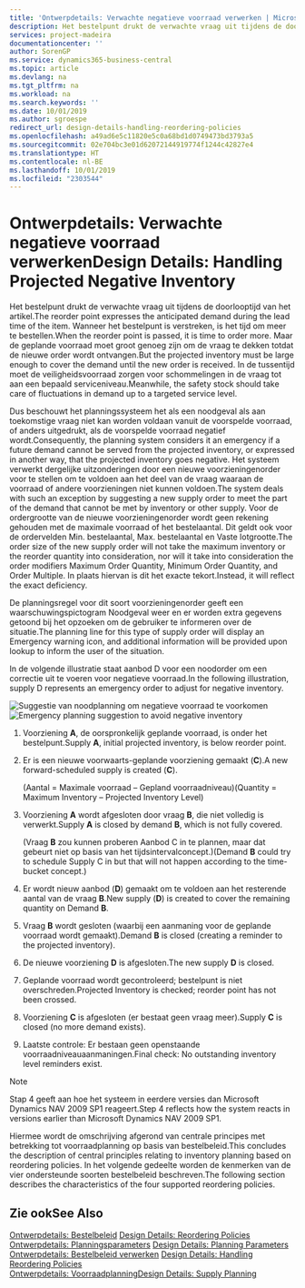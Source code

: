 ```yaml
---
title: 'Ontwerpdetails: Verwachte negatieve voorraad verwerken | Microsoft Docs'
description: Het bestelpunt drukt de verwachte vraag uit tijdens de doorlooptijd van het artikel. Wanneer het bestelpunt is verstreken, is het tijd om meer te bestellen. Maar de geplande voorraad moet groot genoeg zijn om de vraag te dekken totdat de nieuwe order wordt ontvangen. In de tussentijd moet de veiligheidsvoorraad zorgen voor schommelingen in de vraag tot aan een bepaald serviceniveau.
services: project-madeira
documentationcenter: ''
author: SorenGP
ms.service: dynamics365-business-central
ms.topic: article
ms.devlang: na
ms.tgt_pltfrm: na
ms.workload: na
ms.search.keywords: ''
ms.date: 10/01/2019
ms.author: sgroespe
redirect_url: design-details-handling-reordering-policies
ms.openlocfilehash: a49ad6e5c11820e5c0a68bd1d0749473bd3793a5
ms.sourcegitcommit: 02e704bc3e01d62072144919774f1244c42827e4
ms.translationtype: HT
ms.contentlocale: nl-BE
ms.lasthandoff: 10/01/2019
ms.locfileid: "2303544"
---
```

# <a name="design-details-handling-projected-negative-inventory"></a><span data-ttu-id="3b574-106">Ontwerpdetails: Verwachte negatieve voorraad verwerken</span><span class="sxs-lookup"><span data-stu-id="3b574-106">Design Details: Handling Projected Negative Inventory</span></span>
<span data-ttu-id="3b574-107">Het bestelpunt drukt de verwachte vraag uit tijdens de doorlooptijd van het artikel.</span><span class="sxs-lookup"><span data-stu-id="3b574-107">The reorder point expresses the anticipated demand during the lead time of the item.</span></span> <span data-ttu-id="3b574-108">Wanneer het bestelpunt is verstreken, is het tijd om meer te bestellen.</span><span class="sxs-lookup"><span data-stu-id="3b574-108">When the reorder point is passed, it is time to order more.</span></span> <span data-ttu-id="3b574-109">Maar de geplande voorraad moet groot genoeg zijn om de vraag te dekken totdat de nieuwe order wordt ontvangen.</span><span class="sxs-lookup"><span data-stu-id="3b574-109">But the projected inventory must be large enough to cover the demand until the new order is received.</span></span> <span data-ttu-id="3b574-110">In de tussentijd moet de veiligheidsvoorraad zorgen voor schommelingen in de vraag tot aan een bepaald serviceniveau.</span><span class="sxs-lookup"><span data-stu-id="3b574-110">Meanwhile, the safety stock should take care of fluctuations in demand up to a targeted service level.</span></span>  

 <span data-ttu-id="3b574-111">Dus beschouwt het planningssysteem het als een noodgeval als aan toekomstige vraag niet kan worden voldaan vanuit de voorspelde voorraad, of anders uitgedrukt, als de voorspelde voorraad negatief wordt.</span><span class="sxs-lookup"><span data-stu-id="3b574-111">Consequently, the planning system considers it an emergency if a future demand cannot be served from the projected inventory, or expressed in another way, that the projected inventory goes negative.</span></span> <span data-ttu-id="3b574-112">Het systeem verwerkt dergelijke uitzonderingen door een nieuwe voorzieningenorder voor te stellen om te voldoen aan het deel van de vraag waaraan de voorraad of andere voorzieningen niet kunnen voldoen.</span><span class="sxs-lookup"><span data-stu-id="3b574-112">The system deals with such an exception by suggesting a new supply order to meet the part of the demand that cannot be met by inventory or other supply.</span></span> <span data-ttu-id="3b574-113">Voor de ordergrootte van de nieuwe voorzieningenorder wordt geen rekening gehouden met de maximale voorraad of het bestelaantal. Dit geldt ook voor de ordervelden Min. bestelaantal, Max. bestelaantal en Vaste lotgrootte.</span><span class="sxs-lookup"><span data-stu-id="3b574-113">The order size of the new supply order will not take the maximum inventory or the reorder quantity into consideration, nor will it take into consideration the order modifiers Maximum Order Quantity, Minimum Order Quantity, and Order Multiple.</span></span> <span data-ttu-id="3b574-114">In plaats hiervan is dit het exacte tekort.</span><span class="sxs-lookup"><span data-stu-id="3b574-114">Instead, it will reflect the exact deficiency.</span></span>  

 <span data-ttu-id="3b574-115">De planningsregel voor dit soort voorzieningenorder geeft een waarschuwingspictogram Noodgeval weer en er worden extra gegevens getoond bij het opzoeken om de gebruiker te informeren over de situatie.</span><span class="sxs-lookup"><span data-stu-id="3b574-115">The planning line for this type of supply order will display an Emergency warning icon, and additional information will be provided upon lookup to inform the user of the situation.</span></span>  

 <span data-ttu-id="3b574-116">In de volgende illustratie staat aanbod D voor een noodorder om een correctie uit te voeren voor negatieve voorraad.</span><span class="sxs-lookup"><span data-stu-id="3b574-116">In the following illustration, supply D represents an emergency order to adjust for negative inventory.</span></span>  

 <span data-ttu-id="3b574-117">![Suggestie van noodplanning om negatieve voorraad te voorkomen](media/nav_app_supply_planning_2_negative_inventory.png "Suggestie van noodplanning om negatieve voorraad te voorkomen")</span><span class="sxs-lookup"><span data-stu-id="3b574-117">![Emergency planning suggestion to avoid negative inventory](media/nav_app_supply_planning_2_negative_inventory.png "Emergency planning suggestion to avoid negative inventory")</span></span>  

1.  <span data-ttu-id="3b574-118">Voorziening **A**, de oorspronkelijk geplande voorraad, is onder het bestelpunt.</span><span class="sxs-lookup"><span data-stu-id="3b574-118">Supply **A**, initial projected inventory, is below reorder point.</span></span>  
2.  <span data-ttu-id="3b574-119">Er is een nieuwe voorwaarts-geplande voorziening gemaakt (**C**).</span><span class="sxs-lookup"><span data-stu-id="3b574-119">A new forward-scheduled supply is created (**C**).</span></span>  

     <span data-ttu-id="3b574-120">(Aantal = Maximale voorraad – Gepland voorraadniveau)</span><span class="sxs-lookup"><span data-stu-id="3b574-120">(Quantity = Maximum Inventory – Projected Inventory Level)</span></span>  
3.  <span data-ttu-id="3b574-121">Voorziening **A** wordt afgesloten door vraag **B**, die niet volledig is verwerkt.</span><span class="sxs-lookup"><span data-stu-id="3b574-121">Supply **A** is closed by demand **B**, which is not fully covered.</span></span>  

     <span data-ttu-id="3b574-122">(Vraag **B** zou kunnen proberen Aanbod C in te plannen, maar dat gebeurt niet op basis van het tijdsintervalconcept.)</span><span class="sxs-lookup"><span data-stu-id="3b574-122">(Demand **B** could try to schedule Supply C in but that will not happen according to the time-bucket concept.)</span></span>  
4.  <span data-ttu-id="3b574-123">Er wordt nieuw aanbod (**D**) gemaakt om te voldoen aan het resterende aantal van de vraag **B**.</span><span class="sxs-lookup"><span data-stu-id="3b574-123">New supply (**D**) is created to cover the remaining quantity on Demand **B**.</span></span>  
5.  <span data-ttu-id="3b574-124">Vraag **B** wordt gesloten (waarbij een aanmaning voor de geplande voorraad wordt gemaakt).</span><span class="sxs-lookup"><span data-stu-id="3b574-124">Demand **B** is closed (creating a reminder to the projected inventory).</span></span>  
6.  <span data-ttu-id="3b574-125">De nieuwe voorziening **D** is afgesloten.</span><span class="sxs-lookup"><span data-stu-id="3b574-125">The new supply **D** is closed.</span></span>  
7.  <span data-ttu-id="3b574-126">Geplande voorraad wordt gecontroleerd; bestelpunt is niet overschreden.</span><span class="sxs-lookup"><span data-stu-id="3b574-126">Projected Inventory is checked; reorder point has not been crossed.</span></span>  
8.  <span data-ttu-id="3b574-127">Voorziening **C** is afgesloten (er bestaat geen vraag meer).</span><span class="sxs-lookup"><span data-stu-id="3b574-127">Supply **C** is closed (no more demand exists).</span></span>  
9. <span data-ttu-id="3b574-128">Laatste controle: Er bestaan geen openstaande voorraadniveauaanmaningen.</span><span class="sxs-lookup"><span data-stu-id="3b574-128">Final check: No outstanding inventory level reminders exist.</span></span>  

> [!NOTE]  
>  <span data-ttu-id="3b574-129">Stap 4 geeft aan hoe het systeem in eerdere versies dan Microsoft Dynamics NAV 2009 SP1 reageert.</span><span class="sxs-lookup"><span data-stu-id="3b574-129">Step 4 reflects how the system reacts in versions earlier than Microsoft Dynamics NAV 2009 SP1.</span></span>  

 <span data-ttu-id="3b574-130">Hiermee wordt de omschrijving afgerond van centrale principes met betrekking tot voorraadplanning op basis van bestelbeleid.</span><span class="sxs-lookup"><span data-stu-id="3b574-130">This concludes the description of central principles relating to inventory planning based on reordering policies.</span></span> <span data-ttu-id="3b574-131">In het volgende gedeelte worden de kenmerken van de vier ondersteunde soorten bestelbeleid beschreven.</span><span class="sxs-lookup"><span data-stu-id="3b574-131">The following section describes the characteristics of the four supported reordering policies.</span></span>  

## <a name="see-also"></a><span data-ttu-id="3b574-132">Zie ook</span><span class="sxs-lookup"><span data-stu-id="3b574-132">See Also</span></span>  
 <span data-ttu-id="3b574-133">[Ontwerpdetails: Bestelbeleid](design-details-reordering-policies.md) </span><span class="sxs-lookup"><span data-stu-id="3b574-133">[Design Details: Reordering Policies](design-details-reordering-policies.md) </span></span>  
 <span data-ttu-id="3b574-134">[Ontwerpdetails: Planningsparameters](design-details-planning-parameters.md) </span><span class="sxs-lookup"><span data-stu-id="3b574-134">[Design Details: Planning Parameters](design-details-planning-parameters.md) </span></span>  
 <span data-ttu-id="3b574-135">[Ontwerpdetails: Bestelbeleid verwerken](design-details-handling-reordering-policies.md) </span><span class="sxs-lookup"><span data-stu-id="3b574-135">[Design Details: Handling Reordering Policies](design-details-handling-reordering-policies.md) </span></span>  
 [<span data-ttu-id="3b574-136">Ontwerpdetails: Voorraadplanning</span><span class="sxs-lookup"><span data-stu-id="3b574-136">Design Details: Supply Planning</span></span>](design-details-supply-planning.md)
